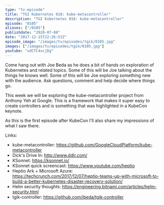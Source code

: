 ```yaml
---
type: "tv-episode"
title: "TGI Kubernetes 018: kube-metacontroller"
description: "TGI Kubernetes 018: kube-metacontroller"
episode: "0105"
aliases: ["/0105"]
publishdate: "2020-07-08"
date: "2017-12-15T22:26:53Z"
episode_image: "/images/tv/episodes/tgik/0105.jpg"
images: ["/images/tv/episodes/tgik/0105.jpg"]
youtube: "xdCTC4scjDg"
---
```


Come hang out with Joe Beda as he does a bit of hands on exploration of Kubernetes and related topics. Some of this will be Joe talking about the things he knows well. Some of this will be Joe exploring something new with the audience. Ask questions, comment and help decide where things go.

This week we will be exploring the kube-metacontroller project from Anthony Yeh at Google.  This is a framework that makes it super easy to create controllers and is something that was highlighted in a KubeCon keynote.

As this is the first episode after KubeCon I&#39;ll also share my impressions of what I saw there.

Links:
* kube-metacontroller: https://github.com/GoogleCloudPlatform/kube-metacontroller
* Dick&#39;s Drive In: http://www.ddir.com/
* KSonnet: https://ksonnet.io/
* KSonnet quick screencast: https://www.youtube.com/heptio
* Heptio Ark &#43; Microsoft Azure: https://techcrunch.com/2017/12/07/heptio-teams-up-with-microsoft-to-build-a-better-kubernetes-disaster-recovery-solution/
* Helm security thoughts: https://engineering.bitnami.com/articles/helm-security.html
* tgik-controller: https://github.com/jbeda/tgik-controller
